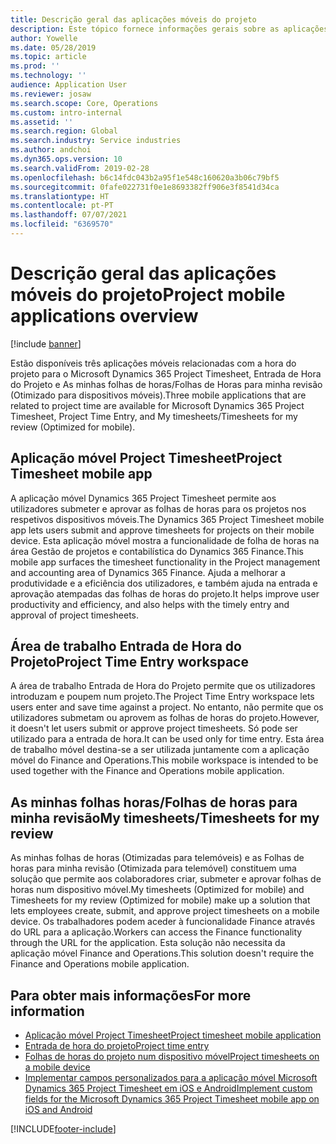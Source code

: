 ```yaml
---
title: Descrição geral das aplicações móveis do projeto
description: Este tópico fornece informações gerais sobre as aplicações relacionadas com o tempo do projeto para o Microsoft Dynamics 365 Project Timesheet, Entrada de Hora do Projeto e As minhas folhas de horas/Folhas de Horas que estão disponíveis num dispositivo móvel.
author: Yowelle
ms.date: 05/28/2019
ms.topic: article
ms.prod: ''
ms.technology: ''
audience: Application User
ms.reviewer: josaw
ms.search.scope: Core, Operations
ms.custom: intro-internal
ms.assetid: ''
ms.search.region: Global
ms.search.industry: Service industries
ms.author: andchoi
ms.dyn365.ops.version: 10
ms.search.validFrom: 2019-02-28
ms.openlocfilehash: b6c14fdc043b2a95f1e548c160620a3b06c79bf5
ms.sourcegitcommit: 0fafe022731f0e1e8693382ff906e3f8541d34ca
ms.translationtype: HT
ms.contentlocale: pt-PT
ms.lasthandoff: 07/07/2021
ms.locfileid: "6369570"
---
```

# <a name="project-mobile-applications-overview"></a><span data-ttu-id="bd764-103">Descrição geral das aplicações móveis do projeto</span><span class="sxs-lookup"><span data-stu-id="bd764-103">Project mobile applications overview</span></span>

[!include [banner](../includes/banner.md)]

<span data-ttu-id="bd764-104">Estão disponíveis três aplicações móveis relacionadas com a hora do projeto para o Microsoft Dynamics 365 Project Timesheet, Entrada de Hora do Projeto e As minhas folhas de horas/Folhas de Horas para minha revisão (Otimizado para dispositivos móveis).</span><span class="sxs-lookup"><span data-stu-id="bd764-104">Three mobile applications that are related to project time are available for Microsoft Dynamics 365 Project Timesheet, Project Time Entry, and My timesheets/Timesheets for my review (Optimized for mobile).</span></span>

## <a name="project-timesheet-mobile-app"></a><span data-ttu-id="bd764-105">Aplicação móvel Project Timesheet</span><span class="sxs-lookup"><span data-stu-id="bd764-105">Project Timesheet mobile app</span></span>

<span data-ttu-id="bd764-106">A aplicação móvel Dynamics 365 Project Timesheet permite aos utilizadores submeter e aprovar as folhas de horas para os projetos nos respetivos dispositivos móveis.</span><span class="sxs-lookup"><span data-stu-id="bd764-106">The Dynamics 365 Project Timesheet mobile app lets users submit and approve timesheets for projects on their mobile device.</span></span> <span data-ttu-id="bd764-107">Esta aplicação móvel mostra a funcionalidade de folha de horas na área Gestão de projetos e contabilística do Dynamics 365 Finance.</span><span class="sxs-lookup"><span data-stu-id="bd764-107">This mobile app surfaces the timesheet functionality in the Project management and accounting area of Dynamics 365 Finance.</span></span> <span data-ttu-id="bd764-108">Ajuda a melhorar a produtividade e a eficiência dos utilizadores, e também ajuda na entrada e aprovação atempadas das folhas de horas do projeto.</span><span class="sxs-lookup"><span data-stu-id="bd764-108">It helps improve user productivity and efficiency, and also helps with the timely entry and approval of project timesheets.</span></span>

## <a name="project-time-entry-workspace"></a><span data-ttu-id="bd764-109">Área de trabalho Entrada de Hora do Projeto</span><span class="sxs-lookup"><span data-stu-id="bd764-109">Project Time Entry workspace</span></span>

<span data-ttu-id="bd764-110">A área de trabalho Entrada de Hora do Projeto permite que os utilizadores introduzam e poupem num projeto.</span><span class="sxs-lookup"><span data-stu-id="bd764-110">The Project Time Entry workspace lets users enter and save time against a project.</span></span> <span data-ttu-id="bd764-111">No entanto, não permite que os utilizadores submetam ou aprovem as folhas de horas do projeto.</span><span class="sxs-lookup"><span data-stu-id="bd764-111">However, it doesn't let users submit or approve project timesheets.</span></span> <span data-ttu-id="bd764-112">Só pode ser utilizado para a entrada de hora.</span><span class="sxs-lookup"><span data-stu-id="bd764-112">It can be used only for time entry.</span></span> <span data-ttu-id="bd764-113">Esta área de trabalho móvel destina-se a ser utilizada juntamente com a aplicação móvel do Finance and Operations.</span><span class="sxs-lookup"><span data-stu-id="bd764-113">This mobile workspace is intended to be used together with the Finance and Operations mobile application.</span></span>

## <a name="my-timesheetstimesheets-for-my-review"></a><span data-ttu-id="bd764-114">As minhas folhas horas/Folhas de horas para minha revisão</span><span class="sxs-lookup"><span data-stu-id="bd764-114">My timesheets/Timesheets for my review</span></span>

<span data-ttu-id="bd764-115">As minhas folhas de horas (Otimizadas para telemóveis) e as Folhas de horas para minha revisão (Otimizada para telemóvel) constituem uma solução que permite aos colaboradores criar, submeter e aprovar folhas de horas num dispositivo móvel.</span><span class="sxs-lookup"><span data-stu-id="bd764-115">My timesheets (Optimized for mobile) and Timesheets for my review (Optimized for mobile) make up a solution that lets employees create, submit, and approve project timesheets on a mobile device.</span></span> <span data-ttu-id="bd764-116">Os trabalhadores podem aceder à funcionalidade Finance através do URL para a aplicação.</span><span class="sxs-lookup"><span data-stu-id="bd764-116">Workers can access the Finance functionality through the URL for the application.</span></span> <span data-ttu-id="bd764-117">Esta solução não necessita da aplicação móvel Finance and Operations.</span><span class="sxs-lookup"><span data-stu-id="bd764-117">This solution doesn't require the Finance and Operations mobile application.</span></span>

## <a name="for-more-information"></a><span data-ttu-id="bd764-118">Para obter mais informações</span><span class="sxs-lookup"><span data-stu-id="bd764-118">For more information</span></span>

- [<span data-ttu-id="bd764-119">Aplicação móvel Project Timesheet</span><span class="sxs-lookup"><span data-stu-id="bd764-119">Project timesheet mobile application</span></span>](project-timesheet.md)
- [<span data-ttu-id="bd764-120">Entrada de hora do projeto</span><span class="sxs-lookup"><span data-stu-id="bd764-120">Project time entry</span></span>]( project-time-entry-mobile-workspace.md)
- [<span data-ttu-id="bd764-121">Folhas de horas do projeto num dispositivo móvel</span><span class="sxs-lookup"><span data-stu-id="bd764-121">Project timesheets on a mobile device</span></span>](Mobile-timesheets.md)
- [<span data-ttu-id="bd764-122">Implementar campos personalizados para a aplicação móvel Microsoft Dynamics 365 Project Timesheet em iOS e Android</span><span class="sxs-lookup"><span data-stu-id="bd764-122">Implement custom fields for the Microsoft Dynamics 365 Project Timesheet mobile app on iOS and Android</span></span>](custom-fields-mobile.md)


[!INCLUDE[footer-include](../includes/footer-banner.md)]